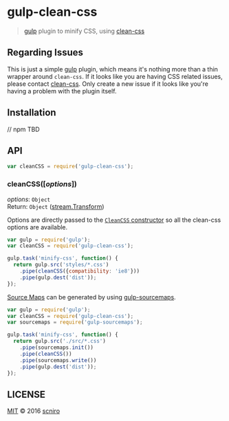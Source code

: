 # gulp-clean-css

> [gulp](http://gulpjs.com/) plugin to minify CSS, using [clean-css](https://github.com/jakubpawlowicz/clean-css)


## Regarding Issues

This is just a simple [gulp](https://github.com/gulpjs/gulp) plugin, which means it's nothing more than a thin wrapper around `clean-css`. If it looks like you are having CSS related issues, please contact [clean-css](https://github.com/jakubpawlowicz/clean-css/issues). Only create a new issue if it looks like you're having a problem with the plugin itself.

## Installation

// npm TBD

## API

```javascript
var cleanCSS = require('gulp-clean-css');
```

### cleanCSS([*options*])

*options*: `Object`  
Return: `Object` ([stream.Transform](https://nodejs.org/docs/latest/api/stream.html#stream_class_stream_transform))

Options are directly passed to the [`CleanCSS` constructor](https://github.com/jakubpawlowicz/clean-css#how-to-use-clean-css-api) so all the clean-css options are available.

```javascript
var gulp = require('gulp');
var cleanCSS = require('gulp-clean-css');

gulp.task('minify-css', function() {
  return gulp.src('styles/*.css')
    .pipe(cleanCSS({compatibility: 'ie8'}))
    .pipe(gulp.dest('dist'));
});
```

[Source Maps](http://www.html5rocks.com/tutorials/developertools/sourcemaps/) can be generated by using [gulp-sourcemaps](https://github.com/floridoo/gulp-sourcemaps).

```javascript
var gulp = require('gulp');
var cleanCSS = require('gulp-clean-css');
var sourcemaps = require('gulp-sourcemaps');

gulp.task('minify-css', function() {
  return gulp.src('./src/*.css')
    .pipe(sourcemaps.init())
    .pipe(cleanCSS())
    .pipe(sourcemaps.write())
    .pipe(gulp.dest('dist'));
});
```

## LICENSE

[MIT](./LICENSE) © 2016 [scniro](https://github.com/scniro)
